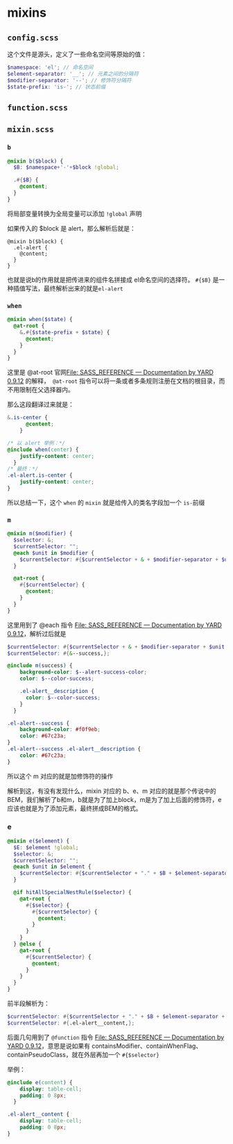 #  mixins


## `config.scss`
这个文件是源头，定义了一些命名空间等原始的值：

``` scss
$namespace: 'el'; // 命名空间
$element-separator: '__'; // 元素之间的分隔符
$modifier-separator: '--'; // 修饰符分隔符
$state-prefix: 'is-'; // 状态前缀
```

## `function.scss`

## `mixin.scss`

###  `b`

``` scss
@mixin b($block) {
  $B: $namespace+'-'+$block !global;

  .#{$B} {
    @content;
  }
}
```

将局部变量转换为全局变量可以添加 `!global` 声明

如果传入的 $block 是 alert，那么解析后就是：

```
@mixin b($block) {
  .el-alert {
    @content;
  }
}
```

也就是说b的作用就是把传进来的组件名拼接成 el命名空间的选择符。
`#{$B}` 是一种插值写法，最终解析出来的就是`el-alert`

### `when`

``` scss
@mixin when($state) {
  @at-root {
    &.#{$state-prefix + $state} {
      @content;
    }
  }
}
```

这里是 @at-root 官网[File: SASS_REFERENCE — Documentation by YARD 0.9.12](https://sass-lang.com/documentation/file.SASS_REFERENCE.html#at-root) 的解释，` @at-root` 指令可以将一条或者多条规则注册在文档的根目录，而不用限制在父选择器内。

那么这段翻译过来就是：

``` scss
&.is-center {
      @content;
    }

/* 以 alert 举例：*/
@include when(center) {
    justify-content: center;
  }
/* 最终：*/
.el-alert.is-center {
    justify-content: center;
}
```

所以总结一下，这个 `when`  的 `mixin` 就是给传入的类名字段加一个 `is-`前缀

### `m`

``` scss
@mixin m($modifier) {
  $selector: &;
  $currentSelector: "";
  @each $unit in $modifier {
    $currentSelector: #{$currentSelector + & + $modifier-separator + $unit + ","};
  }

  @at-root {
    #{$currentSelector} {
      @content;
    }
  }
}
```

这里用到了 @each 指令 [File: SASS_REFERENCE — Documentation by YARD 0.9.12](https://sass-lang.com/documentation/file.SASS_REFERENCE.html#each-directive)，解析过后就是
``` scss
$currentSelector: #{$currentSelector + & + $modifier-separator + $unit + ","};
$currentSelector: #{&--success,};
```


``` scss
@include m(success) {
    background-color: $--alert-success-color;
    color: $--color-success;

    .el-alert__description {
      color: $--color-success;
    }
  }

.el-alert--success {
    background-color: #f0f9eb;
    color: #67c23a;
}
.el-alert--success .el-alert__description {
    color: #67c23a;
}
```

所以这个 m 对应的就是加修饰符的操作

解析到这，有没有发现什么，mixin 对应的 b、e、m 对应的就是那个传说中的 BEM，我们解析了b和m，b就是为了加上block，m是为了加上后面的修饰符，e应该也就是为了添加元素，最终拼成BEM的格式。

### e
``` scss
@mixin e($element) {
  $E: $element !global;
  $selector: &;
  $currentSelector: "";
  @each $unit in $element {
    $currentSelector: #{$currentSelector + "." + $B + $element-separator + $unit + ","};
  }

  @if hitAllSpecialNestRule($selector) {
    @at-root {
      #{$selector} {
        #{$currentSelector} {
          @content;
        }
      }
    }
  } @else {
    @at-root {
      #{$currentSelector} {
        @content;
      }
    }
  }
}
```

前半段解析为：

``` scss
$currentSelector: #{$currentSelector + "." + $B + $element-separator + $unit + ","};
$currentSelector: #{.el-alert__content,};
```

后面几句用到了 `@function` 指令 [File: SASS_REFERENCE — Documentation by YARD 0.9.12](https://sass-lang.com/documentation/file.SASS_REFERENCE.html#function_directives)，意思是说如果有 containsModifier、containWhenFlag、containPseudoClass，就在外层再加一个 `#{$selector}`

举例：

``` scss
@include e(content) {
    display: table-cell;
    padding: 0 8px;
  }

.el-alert__content {
    display: table-cell;
    padding: 0 8px;
}
```
